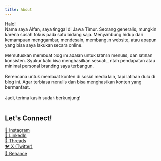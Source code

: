 ```yaml
---
title: About
---
```


Halo! <br>
Nama saya Alfan, saya tinggal di Jawa Timur. Seorang generalis, mungkin karena susah fokus pada satu bidang saja. Menyambung hidup dari kemampuan menggambar, mendesain, membangun website, atau apapun yang bisa saya lakukan secara online.
<br>
<br>
Memutuskan membuat blog ini adalah untuk latihan menulis, dan latihan konsisten. Syukur kalo bisa menghasilkan sesuatu, ntah pendapatan atau minimal personal branding saya terbangun.
<br><br>
Berencana untuk membuat konten di sosial media lain, tapi latihan dulu di blog ini. Agar terbiasa menulis dan bisa menghasilkan konten yang bermanfaat.
<br><br>
Jadi, terima kasih sudah berkunjung!
<br><br>
<h2>Let's Connect!</h2>
<div class="social-links">
  <a href="https://instagram.com/alfanmohammad_" target="_blank">📸 Instagram</a><br>
  <a href="https://linkedin.com/in/mohalfan" target="_blank">💼 LinkedIn</a><br>
  <a href="https://www.threads.net/@alfanmohammad_" target="_blank">🧵 Threads</a><br>
  <a href="https://x.com/mohalfan_" target="_blank">🐦 X (Twitter)</a><br>
  <a href="https://www.behance.net/alvanzip" target="_blank">🎨 Behance</a><br>
</div>

